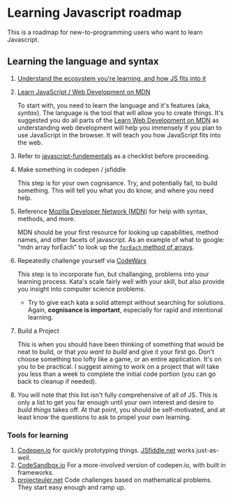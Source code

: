 

# Learning Javascript roadmap

This is a roadmap for new-to-programming users who want to learn Javascript.

## Learning the language and syntax

1. [Understand the ecosystem you're learning, and how JS fits into it](https://atom-morgan.github.io/what-is-web-development/)

2. [Learn JavaScript / Web Development on MDN](https://developer.mozilla.org/en-US/docs/Learn/JavaScript)

    To start with, you need to learn the language and it's features (aka, _syntax_). The language is the tool that will allow you to create things. It's suggested you do all parts of the [Learn Web Development on MDN](https://developer.mozilla.org/en-US/docs/Learn) as understanding web development will help you immensely if you plan to use JavaScript in the browser. It will teach you how JavaScript fits into the web.

    
3. Refer to [javascript-fundementals](./javascript-fundamentals.md) as a checklist before proceeding.

4. Make something in codepen / jsfiddle

    This step is for your own cognisance. Try, and potentially fail, to build something. This will tell you what you do know, and where you need help.

5. Reference [Mozilla Developer Network (MDN)](https://developer.mozilla.org/en-US/) for help with syntax, methods, and more.

    MDN should be your first resource for looking up capabilities, method names, and other facets of javascript.
    As an example of what to google: "mdn array forEach" to look up the [`forEach` method of arrays](https://developer.mozilla.org/en-US/docs/Web/JavaScript/Reference/Global_Objects/Array/forEach).

6. Repeatedly challenge yourself via [CodeWars](https://www.codewars.com)

    This step is to incorporate fun, but challanging, problems into your learning process.
Kata's scale fairly well with your skill, but also provide you insight into computer science problems.

    - Try to give each kata a solid attempt without searching for solutions. Again, **cognisance is important**, especially for rapid and intentional learning.


7. Build a Project

    This is when you should have been thinking of something that wouid be neat to build, or that *you want to build* and give it your first go. Don't choose something too lofty like a game, or an entire application. It's on you to be practical. I suggest aiming to work on a project that will take you less than a week to complete the initial code portion (you can go back to cleanup if needed).

8. You will note that this list isn't fully comprehensive of all of JS. This is only a list to get you far enough until your own interest and desire to _build things_ takes off. At that point, you should be self-motivated, and at least know the questions to ask to propel your own learning.


### Tools for learning

1. [Codepen.io](https://codepen.io/) for quickly prototyping things. [JSfiddle.net](https://jsfiddle.net/) works just-as-well.
1. [CodeSandbox.io](CodeSandbox.io) For a more-involved version of codepen.io, with built in frameworks.
1. [projecteuler.net](projecteuler.net) Code challenges based on mathematical problems. They start easy enough and ramp up.
